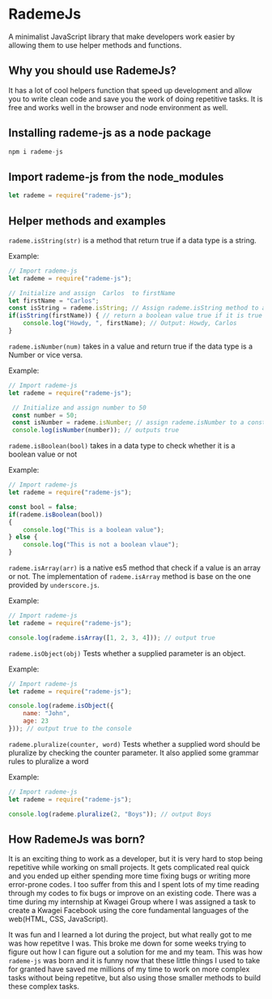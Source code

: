 # RademeJs
A minimalist JavaScript library that make developers work easier  by allowing them to 
use helper methods and functions.

## Why you should use RademeJs?
It has a lot of cool helpers function that speed up development  and allow you to write clean code and save you the work of doing repetitive tasks. 
It is free and works  well  in the browser and node environment  as well. 

## Installing rademe-js as a node package
```js
npm i rademe-js
```

## Import rademe-js from the node_modules
```js
let rademe = require("rademe-js");
```

## Helper methods and examples

`rademe.isString(str)` is a method that return true if a data type is a string.

Example:
```js
// Import rademe-js
let rademe = require("rademe-js");

// Initialize and assign  Carlos  to firstName
let firstName = "Carlos"; 
const isString = rademe.isString; // Assign rademe.isString method to a variable called isString
if(isString(firstName)) { // return a boolean value true if it is true and false if it is false
    console.log("Howdy, ", firstName); // Output: Howdy, Carlos
}
```

`rademe.isNumber(num)` takes in a value and return true if the data type is a Number or vice versa.

Example:
```js
// Import rademe-js
let rademe = require("rademe-js");

 // Initialize and assign number to 50
 const number = 50; 
 const isNumber = rademe.isNumber; // assign rademe.isNumber to a constant variable called isNumber
 console.log(isNumber(number)); // outputs true
```

`rademe.isBoolean(bool)` takes in a data type to check whether it is a boolean value or not

Example:
```js
// Import rademe-js
let rademe = require("rademe-js");

const bool = false;
if(rademe.isBoolean(bool))
{
    console.log("This is a boolean value");
} else {
    console.log("This is not a boolean vlaue");
}
```

`rademe.isArray(arr)` is a native es5 method that check if a value is an array or not.
The implementation of `rademe.isArray` method  is base on the one provided by `underscore.js`.

Example:
```js
// Import rademe-js
let rademe = require("rademe-js");

console.log(rademe.isArray([1, 2, 3, 4])); // output true
```

`rademe.isObject(obj)` Tests whether a supplied parameter is an object.

Example: 
```js
// Import rademe-js
let rademe = require("rademe-js");

console.log(rademe.isObject({
    name: "John",
    age: 23
})); // output true to the console
```

`rademe.pluralize(counter, word)` Tests whether a supplied word should be pluralize by checking the counter parameter.
It also applied some grammar rules to pluralize a word

Example:
```js
// Import rademe-js
let rademe = require("rademe-js");

console.log(rademe.pluralize(2, "Boys")); // output Boys
```





## How RademeJs was born?
It is an exciting thing to  work as a developer,  but it is very hard to stop being repetitive while working on  small projects. It gets complicated real quick and you ended up either spending more time fixing bugs or writing more error-prone codes.
I too suffer from this and I spent lots of my time reading through my codes to fix bugs or improve on an existing code.
There was a time during my internship at Kwagei Group where I was assigned a task to create a Kwagei Facebook using the core fundamental languages of the web(HTML, CSS, JavaScript).

It was fun and I learned a lot during the project, but what really got to me was how repetitve I was.
This broke me down for some weeks trying to figure out how I can figure out a solution for me and my team.
This was how `rademe-js` was born and it is funny now that these little things I used to take for granted have saved me millions of my time to work on more complex tasks without being repetitve, but also using those smaller methods to build these complex tasks.